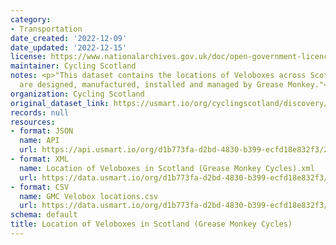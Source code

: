 ```yaml
---
category:
- Transportation
date_created: '2022-12-09'
date_updated: '2022-12-15'
license: https://www.nationalarchives.gov.uk/doc/open-government-licence/version/3/
maintainer: Cycling Scotland
notes: <p>"This dataset contains the locations of Veloboxes across Scotland which
  are designed, manufactured, installed and managed by Grease Monkey."</p>
organization: Cycling Scotland
original_dataset_link: https://usmart.io/org/cyclingscotland/discovery/discovery-view-detail/e9d45291-5070-415d-af6f-4ea64e0740ad
records: null
resources:
- format: JSON
  name: API
  url: https://api.usmart.io/org/d1b773fa-d2bd-4830-b399-ecfd18e832f3/22fa16bf-6b15-4d79-8400-84887c0dd4c6/1/urql
- format: XML
  name: Location of Veloboxes in Scotland (Grease Monkey Cycles).xml
  url: https://data.usmart.io/org/d1b773fa-d2bd-4830-b399-ecfd18e832f3/resource?resourceGUID=4040c2d8-9b57-4160-bbf4-4c519eac492c
- format: CSV
  name: GMC Velobox locations.csv
  url: https://data.usmart.io/org/d1b773fa-d2bd-4830-b399-ecfd18e832f3/resource?resourceGUID=08f3c1f7-4f2a-46cc-adfc-25a748f09085
schema: default
title: Location of Veloboxes in Scotland (Grease Monkey Cycles)
---
```

